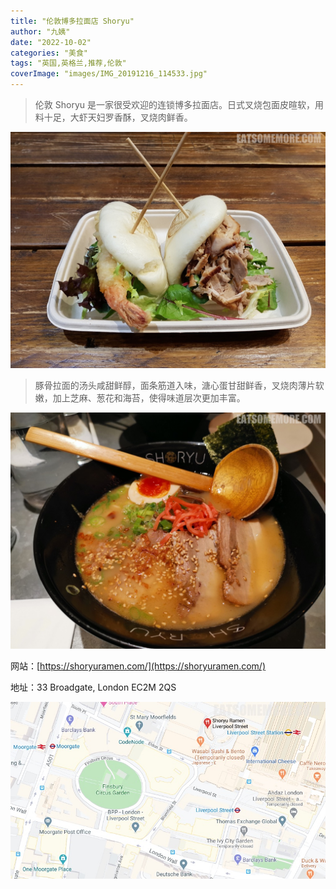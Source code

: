 ```yaml
---
title: "伦敦博多拉面店 Shoryu"
author: "九姨"
date: "2022-10-02"
categories: "美食"
tags: "英国,英格兰,推荐,伦敦"
coverImage: "images/IMG_20191216_114533.jpg"
---
```


>伦敦 Shoryu 是一家很受欢迎的连锁博多拉面店。日式叉烧包面皮暄软，用料十足，大虾天妇罗香酥，叉烧肉鲜香。

![Shoryu](images/20180122_121925.jpg)

>豚骨拉面的汤头咸甜鲜醇，面条筋道入味，溏心蛋甘甜鲜香，叉烧肉薄片软嫩，加上芝麻、葱花和海苔，使得味道层次更加丰富。

![Shoryu](images/IMG_20191216_114533.jpg)


网站：[https://shoryuramen.com/](https://shoryuramen.com/)

地址：33 Broadgate, London EC2M 2QS

![Shoryu](images/shoryu.jpg)
